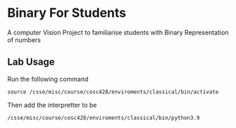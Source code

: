 # Binary For Students
A computer Vision Project to familiarise students with Binary Representation of numbers

## Lab Usage
Run the following command  

```source /csse/misc/course/cosc428/enviroments/classical/bin/activate```  

Then add the interpretter to be  

```/csse/misc/course/cosc428/enviroments/classical/bin/python3.9```
